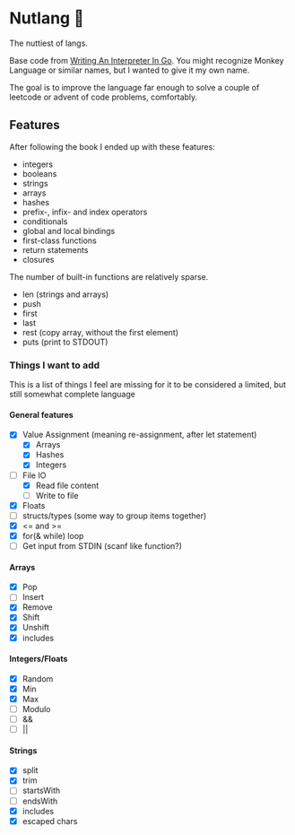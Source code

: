 # Nutlang 🥜

The nuttiest of langs.

Base code from [Writing An Interpreter In Go](https://interpreterbook.com/).
You might recognize Monkey Language or similar names,
but I wanted to give it my own name.

The goal is to improve the language far enough to solve a couple of leetcode
or advent of code problems, comfortably.

## Features

After following the book I ended up with these features:

- integers
- booleans
- strings
- arrays
- hashes
- prefix-, infix- and index operators
- conditionals
- global and local bindings
- first-class functions
- return statements
- closures

The number of built-in functions are relatively sparse.

- len (strings and arrays)
- push
- first
- last
- rest (copy array, without the first element)
- puts (print to STDOUT)

### Things I want to add

This is a list of things I feel are missing for it to be considered a limited,
but still somewhat complete language

#### General features

- [x] Value Assignment (meaning re-assignment, after let statement)
  - [x] Arrays
  - [x] Hashes
  - [x] Integers
- [ ] File IO
  - [x] Read file content
  - [ ] Write to file
- [x] Floats
- [ ] structs/types (some way to group items together)
- [x] <= and >=
- [x] for(& while) loop
- [ ] Get input from STDIN (scanf like function?)

#### Arrays

- [x] Pop
- [ ] Insert
- [x] Remove
- [x] Shift
- [x] Unshift
- [x] includes

#### Integers/Floats

- [x] Random
- [x] Min
- [x] Max
- [ ] Modulo
- [ ] &&
- [ ] ||

#### Strings

- [x] split
- [x] trim
- [ ] startsWith
- [ ] endsWith
- [x] includes
- [x] escaped chars
